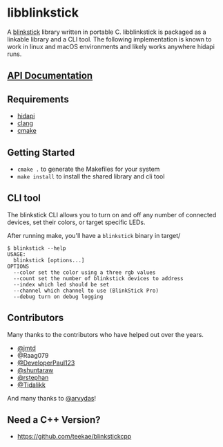 libblinkstick
=============

A [blinkstick](http://www.blinkstick.com/) library written in portable C. libblinkstick is packaged as a linkable library and a CLI tool. The following implementation is known to work in linux and macOS environments and likely works anywhere hidapi runs.

## [API Documentation](http://ebenoist.github.io/libblinkstick/html/libblinkstick_8h.html)

## Requirements

- [hidapi](https://github.com/signal11/hidapi)
- [clang](https://clang.llvm.org/)
- [cmake](https://cmake.org/)

## Getting Started

- `cmake .` to generate the Makefiles for your system
- `make install` to install the shared library and cli tool

## CLI tool

The blinkstick CLI allows you to turn on and off any number of connected devices, set their colors, or target specific LEDs.

After running make, you'll have a `blinkstick` binary in target/

```
$ blinkstick --help
USAGE:
  blinkstick [options...]
OPTIONS
  --color set the color using a three rgb values
  --count set the number of blinkstick devices to address
  --index which led should be set
  --channel which channel to use (BlinkStick Pro)
  --debug turn on debug logging
```

## Contributors

Many thanks to the contributors who have helped out over the years.

* [@jmtd](https://github.com/jmtd)
* @Raag079
* [@DeveloperPaul123](https://github.com/DeveloperPaul123)
* [@shuntaraw](https://github.com/shuntaraw)
* [@rstephan](https://github.com/rstephan)
* [@Tidalikk](https://github.com/Tidalikk)

And many thanks to [@arvydas](https://github.com/arvydas)!

## Need a C++ Version?

* https://github.com/teekae/blinkstickcpp
